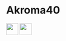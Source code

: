 # Akroma40

<img height="32" width="32" src="https://cdn.jsdelivr.net/npm/simple-icons@v6/icons/Facebook.svg" />
<img height="32" width="32" src="https://unpkg.com/simple-icons@v6/icons/Facebook Gaming.svg" />
